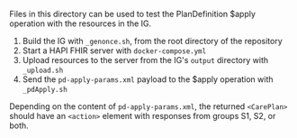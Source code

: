 Files in this directory can be used to test the PlanDefinition $apply operation with the resources in the IG.

1. Build the IG with `_genonce.sh`, from the root directory of the repository
1. Start a HAPI FHIR server with `docker-compose.yml`
1. Upload resources to the server from the IG's `output` directory with `_upload.sh`
1. Send the `pd-apply-params.xml` payload to the $apply operation with `_pdApply.sh`

Depending on the content of `pd-apply-params.xml`, the returned `<CarePlan>` should have an `<action>` element with responses from groups S1, S2, or both.
